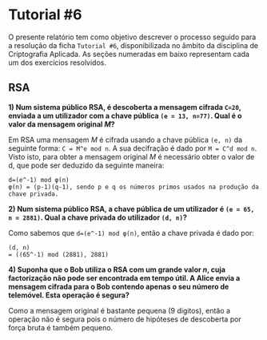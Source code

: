 # Tutorial #6

O presente relatório tem como objetivo descrever o processo seguido para a resolução da ficha `Tutorial #6`, disponibilizada no âmbito da disciplina de Criptografia Aplicada. As seções numeradas em baixo representam cada um dos exercícios resolvidos.

## RSA

**1) Num sistema público RSA, é descoberta a mensagem cifrada `C=20`, enviada a um utilizador com a chave pública `(e = 13, n=77)`. Qual é o valor da mensagem original *M*?**

Em RSA uma mensagem *M* é cifrada usando a chave pública `(e, n)` da seguinte forma: `C = M^e mod n`. A sua decifração é dado por `M = C^d mod n`. Visto isto, para obter a mensagem original *M* é necessário obter o valor de d, que pode ser deduzido da seguinte maneira:

```
d=(e^-1) mod φ(n)
φ(n) = (p-1)(q-1), sendo p e q os números primos usados na produção da chave privada.
```

**2) Num sistema público RSA, a chave pública de um utilizador é `(e = 65, n = 2881)`. Qual a chave privada do utilizador `(d, n)`?**

Como sabemos que `d=(e^-1) mod φ(n)`, então a chave privada é dado por:

```
(d, n)
= ((65^-1) mod (2881), 2881)
```

**4) Suponha que o Bob utiliza o RSA com um grande valor *n*, cuja factorização não pode ser encontrada em tempo útil. A Alice envia a mensagem cifrada para o Bob contendo apenas o seu número de telemóvel. Esta operação é segura?**

Como a mensagem original é bastante pequena (9 digitos), então a operação não é segura pois o número de hipóteses de descoberta por força bruta é também pequeno.